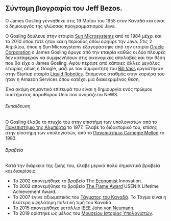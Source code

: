 ## Σύντομη βιογραφία του Jeff Bezos.

O James Gosling γεννήθηκε στις 19 Μαΐου του 1955 στον Καναδά και είναι ο δημιουργός της γλώσσας προγραμματισμού Java. 

Ο Gosling δούλευε στην εταιρία [Sun Microsystems](https://en.wikipedia.org/wiki/Sun_Microsystems) από το 1984 μέχρι και το 2010 όπου τότε ήταν και η περίοδος όπου εφηύρε την Java. Στις 2 Απριλίου, όπου η Sun Microsystems εξαγοράστηκε από την εταιρία [Oracle Corporation](https://en.wikipedia.org/wiki/Oracle_Corporation) ο James Gosling έφυγε από την εταιρία καθώς οι δύο πλευρές δεν κατάφεραν να συμφωνήσουν στις οικονομικές απολαβές και την θέση που θα είχε ο James Gosling. Αφόυ πέρασε από κάποιες άλλες μεγάλες εταιρίες όπως η Google, μαζί με τον συμφοιτητή του [Bill Vass](https://en.wikipedia.org/wiki/Bill_Vass) εργάστηκαν στην Startup εταιρία [Liquid Robotics](https://en.wikipedia.org/wiki/Liquid_Robotics). Επόμενος σταθμός στην καριέρα του ήταν η Amazon Services όπου κατέχει μια διακεκριμένος θέση.

Ένα ακόμη σημαντικό επίτευμά του είναι η δημιουργία ενός πρώιμου συστήματος παραθύρου Unix που ονομάζεται NeWS. 

###### Εκπαίδευση
Ο Gosling έλαβε το πτυχίο του στην επιστήμη των υπολογιστών από το [Πανεπιστήμιο της Αλμπέρτα](https://en.wikipedia.org/wiki/University_of_Alberta) το 1977. Έλαβε το διδακτορικό του, επίσης στην επιστήμη των υπολογιστών, από το [Πανεπιστήμιο Carnegie Mellon](https://en.wikipedia.org/wiki/Carnegie_Mellon_University) το 1983. 

###### Βραβεία
Κατά την διάρκεια της ζωής του, έλαβε μερικά πολύ σημαντικά βραβεία και διακρίσεις:

- Το 2002 απονεμήθηκε το βραβείο The [Economist](https://en.wikipedia.org/wiki/The_Economist) Innovation.
- Το 2002 απονεμήθηκε το βραβείο [The Flame Award](https://en.wikipedia.org/wiki/USENIX#USENIX_Lifetime_Achievement_Award) USENIX Lifetime Achievement Award.
- To 2007 έγινε αξιωματικός του [Τάγματος του Καναδά](https://en.wikipedia.org/wiki/Order_of_Canada). Το Τάγμα είναι η δεύτερη υψηλότερη πολιτική τιμή του Καναδά. 
- Το 2015 απονεμήθηκε μετάλλιο [IEEE John von Neumann](https://en.wikipedia.org/wiki/IEEE_John_von_Neumann_Medal).
- Το 2019 ορίστηκε ως μέλος του [Μουσείου Ιστορίας Υπολογιστών](https://en.wikipedia.org/wiki/Computer_History_Museum).
